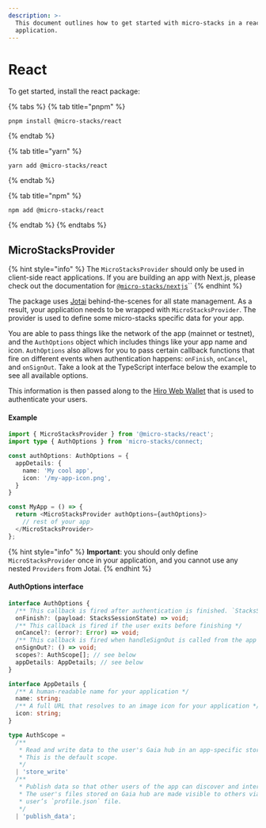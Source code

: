```yaml
---
description: >-
  This document outlines how to get started with micro-stacks in a react
  application.
---
```


# React

To get started, install the react package:

{% tabs %}
{% tab title="pnpm" %}
```
pnpm install @micro-stacks/react
```
{% endtab %}

{% tab title="yarn" %}
```
yarn add @micro-stacks/react
```
{% endtab %}

{% tab title="npm" %}
```
npm add @micro-stacks/react
```
{% endtab %}
{% endtabs %}

## MicroStacksProvider

{% hint style="info" %}
The `MicroStacksProvider` should only be used in client-side react applications. If you are building an app with Next.js, please check out the documentation for [`@micro-stacks/nextjs`](../next.js.md)``
{% endhint %}

The package uses [Jotai](https://jotai.org) behind-the-scenes for all state management. As a result, your application needs to be wrapped with `MicroStacksProvider`. The provider is used to define some micro-stacks specific data for your app.&#x20;

You are able to pass things like the network of the app (mainnet or testnet), and the `AuthOptions` object which includes things like your app name and icon. `AuthOptions` also allows for you to pass certain callback functions that fire on different events when authentication happens: `onFinish`, `onCancel`, and `onSignOut`. Take a look at the TypeScript interface below the example to see all available options.

This information is then passed along to the [Hiro Web Wallet](https://hiro.so/wallet/install-web) that is used to authenticate your users.&#x20;

#### Example

```typescript
import { MicroStacksProvider } from '@micro-stacks/react';
import type { AuthOptions } from 'micro-stacks/connect;

const authOptions: AuthOptions = {
  appDetails: {
    name: 'My cool app',
    icon: '/my-app-icon.png',
  }
}

const MyApp = () => {
  return <MicroStacksProvider authOptions={authOptions}>
    // rest of your app
  </MicroStacksProvider>
};
```

{% hint style="info" %}
**Important**: you should only define `MicroStacksProvider` once in your application, and you cannot use any nested `Providers` from Jotai.
{% endhint %}

#### AuthOptions interface

```typescript
interface AuthOptions {
  /** This callback is fired after authentication is finished. `StacksSessionState`: the data for the authenticated user */
  onFinish?: (payload: StacksSessionState) => void;
  /** This callback is fired if the user exits before finishing */
  onCancel?: (error?: Error) => void;
  /** This callback is fired when handleSignOut is called from the app */
  onSignOut?: () => void;
  scopes?: AuthScope[]; // see below
  appDetails: AppDetails; // see below
}

interface AppDetails {
  /** A human-readable name for your application */
  name: string;
  /** A full URL that resolves to an image icon for your application */
  icon: string;
}

type AuthScope =
  /**
   * Read and write data to the user's Gaia hub in an app-specific storage bucket.
   * This is the default scope.
   */
  | 'store_write'
  /**
   * Publish data so that other users of the app can discover and interact with the user.
   * The user's files stored on Gaia hub are made visible to others via the `apps` property in the
   * user’s `profile.json` file.
   */
  | 'publish_data';

```

